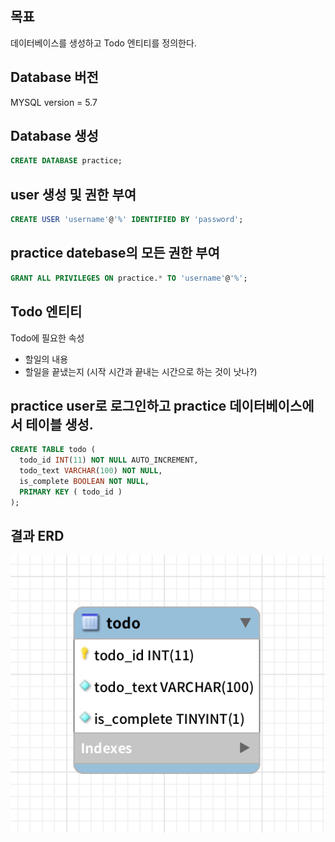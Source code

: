 ## 목표
데이터베이스를 생성하고 Todo 엔티티를 정의한다.

## Database 버전
MYSQL version = 5.7
 
## Database 생성
```SQL
CREATE DATABASE practice;
```
## user 생성 및 권한 부여
```SQL
CREATE USER 'username'@'%' IDENTIFIED BY 'password';
```
## practice datebase의 모든 권한 부여
```SQL
GRANT ALL PRIVILEGES ON practice.* TO 'username'@'%';
```

## Todo 엔티티
Todo에 필요한 속성
- 할일의 내용
- 할일을 끝냈는지 (시작 시간과 끝내는 시간으로 하는 것이 낫나?)

## practice user로 로그인하고 practice 데이터베이스에서 테이블 생성.
```SQL
CREATE TABLE todo (
  todo_id INT(11) NOT NULL AUTO_INCREMENT,
  todo_text VARCHAR(100) NOT NULL,
  is_complete BOOLEAN NOT NULL,
  PRIMARY KEY ( todo_id ) 
);
```

## 결과 ERD
![erd_v1](./images/ERD_V1.png)
